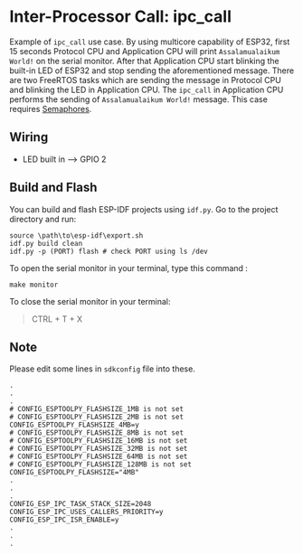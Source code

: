 # Inter-Processor Call: ipc_call

Example of `ipc_call` use case. By using multicore capability of ESP32, first 15 seconds Protocol CPU and Application CPU will print `Assalamualaikum World!` on the serial monitor. After that Application CPU start blinking the built-in LED of ESP32 and stop sending the aforementioned message. There are two FreeRTOS tasks which are sending the message in Protocol CPU and blinking the LED in Application CPU. The `ipc_call` in Application CPU performs the sending of `Assalamualaikum World!` message. This case requires [Semaphores](https://www.freertos.org/Embedded-RTOS-Binary-Semaphores.html).


## Wiring
- LED built in --> GPIO 2

## Build and Flash
You can build and flash ESP-IDF projects using `idf.py`. Go to the project directory and run:
```
source \path\to\esp-idf\export.sh
idf.py build clean
idf.py -p (PORT) flash # check PORT using ls /dev
```

To open the serial monitor in your terminal, type this command :
```
make monitor
```

To close the serial monitor in your terminal:

> CTRL + T + X

## Note

Please edit some lines in `sdkconfig` file into these.

```
.
.
.
# CONFIG_ESPTOOLPY_FLASHSIZE_1MB is not set
# CONFIG_ESPTOOLPY_FLASHSIZE_2MB is not set
CONFIG_ESPTOOLPY_FLASHSIZE_4MB=y
# CONFIG_ESPTOOLPY_FLASHSIZE_8MB is not set
# CONFIG_ESPTOOLPY_FLASHSIZE_16MB is not set
# CONFIG_ESPTOOLPY_FLASHSIZE_32MB is not set
# CONFIG_ESPTOOLPY_FLASHSIZE_64MB is not set
# CONFIG_ESPTOOLPY_FLASHSIZE_128MB is not set
CONFIG_ESPTOOLPY_FLASHSIZE="4MB"
.
.
.
CONFIG_ESP_IPC_TASK_STACK_SIZE=2048
CONFIG_ESP_IPC_USES_CALLERS_PRIORITY=y
CONFIG_ESP_IPC_ISR_ENABLE=y
.
.
.
```
